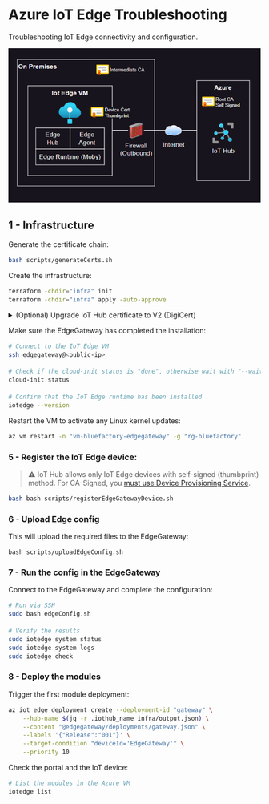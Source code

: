 # Azure IoT Edge Troubleshooting

Troubleshooting IoT Edge connectivity and configuration.

<img src=".assets/tshoot.png" width=550 />

## 1 - Infrastructure

Generate the certificate chain:

```sh
bash scripts/generateCerts.sh
```

Create the infrastructure:

```sh
terraform -chdir="infra" init
terraform -chdir="infra" apply -auto-approve
```

<details>
  <summary>(Optional) Upgrade IoT Hub certificate to V2 (DigiCert)</summary>

  ```sh
  az iot hub certificate root-authority set --hub-name "iot-bluefactory" --certificate-authority v2 --yes
  ```
</details>

Make sure the EdgeGateway has completed the installation:

```sh
# Connect to the IoT Edge VM
ssh edgegateway@<public-ip>

# Check if the cloud-init status is "done", otherwise wait with "--wait"
cloud-init status

# Confirm that the IoT Edge runtime has been installed
iotedge --version
```

Restart the VM to activate any Linux kernel updates:

```sh
az vm restart -n "vm-bluefactory-edgegateway" -g "rg-bluefactory"
```

### 5 - Register the IoT Edge device:

> ⚠️ IoT Hub allows only IoT Edge devices with self-signed (thumbprint) method. For CA-Signed, you [must use Device Provisioning Service](https://github.com/MicrosoftDocs/azure-docs/issues/108363).

```sh
bash bash scripts/registerEdgeGatewayDevice.sh
```

### 6 - Upload Edge config

This will upload the required files to the EdgeGateway:

```
bash scripts/uploadEdgeConfig.sh
```

### 7 - Run the config in the EdgeGateway

Connect to the EdgeGateway and complete the configuration:

```sh
# Run via SSH
sudo bash edgeConfig.sh

# Verify the results
sudo iotedge system status
sudo iotedge system logs
sudo iotedge check
```

### 8 - Deploy the modules

Trigger the first module deployment:

```sh
az iot edge deployment create --deployment-id "gateway" \
    --hub-name $(jq -r .iothub_name infra/output.json) \
    --content "@edgegateway/deployments/gateway.json" \
    --labels '{"Release":"001"}' \
    --target-condition "deviceId='EdgeGateway'" \
    --priority 10
```

Check the portal and the IoT device:

```sh
# List the modules in the Azure VM
iotedge list
```
